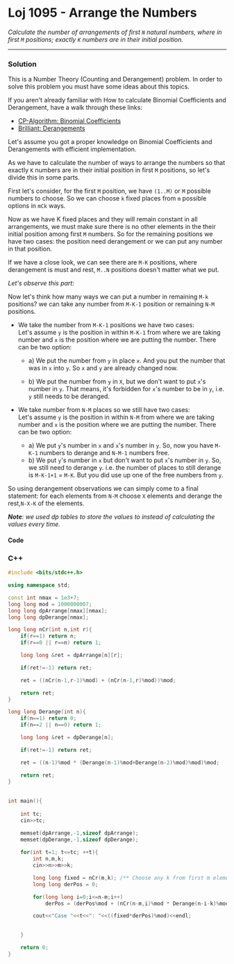 # Loj 1095 - Arrange the Numbers


_Calculate the number of arrangements of first `N` natural numbers, where in first `M` positions; exactly `K` numbers are in their initial position._

---


### Solution

This is a Number Theory (Counting and Derangement) problem. In order to solve this problem you must have some ideas about this topics. 

If you aren't already familiar with How to calculate Binomial Coefficients and Derangement, have a walk through these links:

- [CP-Algorithm: Binomial Coefficients](https://cp-algorithms.com/combinatorics/binomial-coefficients.html)
- [Brilliant: Derangements](https://brilliant.org/wiki/derangements/)

Let's assume you got a proper knowledge on Binomial Coefficients and Derangements with efficient implementation.

As we have to calculate the number of ways to arrange the numbers so that exactly `K` numbers are in their initial position in first `M` positions, so let's divide this in some parts. 

First let's consider, for the first `M` position, we have `(1..M)` or `M` possible numbers to choose. So we can choose `k` fixed places from `m` possible options in `mCk` ways.

Now as we have K fixed places and they will remain constant in all arrangements, we must make sure there is no other elements in the their initial position among first `M` numbers. So for the remaining positions we have two cases: the position need derangement or we can put any number in that position. 

If we have a close look, we can see there are `M-K` positions, where derangement is must and rest, `M..N` positions doesn't matter what we put.

*Let's observe this part:*

Now let's think how many ways we can put a number in remaining `M-k` positions? we can take any number from `M-K-1` position or remaining `N-M` positions. 

- We take the number from `M-K-1` positions we have two cases:   
Let's assume `y` is the position in within `M-K-1` from where we are taking number and `x` is the position where we are putting the number. There can be two option:

   - a) We put the number from `y` in place `x`. And you put the number that was in `x` into `y`. So `x` and `y` are already changed now.
   
   - b) We put the number from `y` in `X`, but we don't want to put `x`'s number in `y`. That means, it's forbidden for `x`'s number to be in `y`, i.e. `y` still needs to be deranged. 
-  We take number from `N-M` places so we still have two cases:   
Let's assume `y` is the position in within `N-M` from where we are taking number and `x` is the position where we are putting the number. There can be two option:
   - a) We put `y`'s number in `x` and `x`'s number in `y`. So, now you have `M-K-1` numbers to derange and `N-M-1` numbers free.
   - b)  We put `y`'s number in `x` but don't want to put `x`'s number in `y`. So, we still need to derange `y`. i.e. the number of places to still derange is `M-K-1+1` = `M-K`. But you did use up one of the free numbers from `y`. 

So using derangement observations we can simply come to a final statement:  for each elements from `N-M` choose `X` elements and derange the rest,`N-X-K` of the elements. 

_**Note**: we used dp tables to store the values to instead of calculating the values every time._


#### Code

### C++

```Cpp
#include <bits/stdc++.h>

using namespace std;

const int nmax = 1e3+7;
long long mod = 1000000007;
long long dpArrange[nmax][nmax];
long long dpDerange[nmax];

long long nCr(int n,int r){
    if(r==1) return n;
    if(r==0 || r==n) return 1;

    long long &ret = dpArrange[n][r];

    if(ret!=-1) return ret;

    ret = ((nCr(n-1,r-1)%mod) + (nCr(n-1,r)%mod))%mod;

    return ret;
}

long long Derange(int n){
    if(n==1) return 0;
    if(n==2 || n==0) return 1;

    long long &ret = dpDerange[n];

    if(ret!=-1) return ret;

    ret = ((n-1)%mod * (Derange(n-1)%mod+Derange(n-2)%mod)%mod)%mod;

    return ret;
}
 
 
int main(){
   
    int tc;
    cin>>tc;

    memset(dpArrange,-1,sizeof dpArrange);
    memset(dpDerange,-1,sizeof dpDerange);
 
    for(int t=1; t<=tc; ++t){
        int n,m,k;
        cin>>n>>m>>k;

        long long fixed = nCr(m,k); /** Choose any k from first m elements **/
        long long derPos = 0;

        for(long long i=0;i<=n-m;i++)
            derPos = (derPos%mod + (nCr(n-m,i)%mod * Derange(n-i-k)%mod)%mod)%mod;    /** Choose i from n-m elements and Derange the rest i.e n-i-k elements **/

        cout<<"Case "<<t<<": "<<((fixed*derPos)%mod)<<endl; 

 
    }

    return 0;
}
```